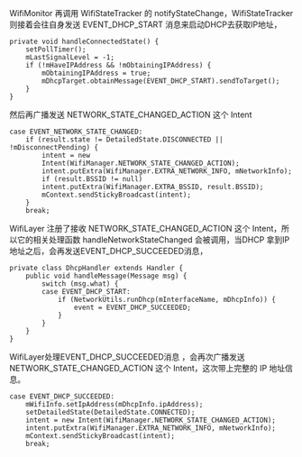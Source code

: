 WifiMonitor 再调用 WifiStateTracker 的 notifyStateChange，WifiStateTracker 则接着会往自身发送 EVENT_DHCP_START 消息来启动DHCP去获取IP地址，
```  
private void handleConnectedState() {
	setPollTimer();
	mLastSignalLevel = -1;
	if (!mHaveIPAddress && !mObtainingIPAddress) {
		mObtainingIPAddress = true;
		mDhcpTarget.obtainMessage(EVENT_DHCP_START).sendToTarget();
	}
}
```
然后再广播发送 NETWORK_STATE_CHANGED_ACTION 这个 Intent
```  
case EVENT_NETWORK_STATE_CHANGED:
	if (result.state != DetailedState.DISCONNECTED || !mDisconnectPending) {
		intent = new 
		Intent(WifiManager.NETWORK_STATE_CHANGED_ACTION);
		intent.putExtra(WifiManager.EXTRA_NETWORK_INFO, mNetworkInfo);
		if (result.BSSID != null) 
		intent.putExtra(WifiManager.EXTRA_BSSID, result.BSSID);
		mContext.sendStickyBroadcast(intent);
	} 
	break; 
```
WifiLayer 注册了接收 NETWORK_STATE_CHANGED_ACTION 这个 Intent，所以它的相关处理函数 handleNetworkStateChanged 会被调用，当DHCP 拿到IP 地址之后，会再发送EVENT_DHCP_SUCCEEDED消息，
```  
private class DhcpHandler extends Handler {
	public void handleMessage(Message msg) {
		switch (msg.what) {
		case EVENT_DHCP_START:
			if (NetworkUtils.runDhcp(mInterfaceName, mDhcpInfo)) {
				event = EVENT_DHCP_SUCCEEDED;
			}
		}
	}
}
```
WifiLayer处理EVENT_DHCP_SUCCEEDED消息 ，会再次广播发送NETWORK_STATE_CHANGED_ACTION 这个 Intent，这次带上完整的 IP 地址信息。
```  
case EVENT_DHCP_SUCCEEDED:
	mWifiInfo.setIpAddress(mDhcpInfo.ipAddress);
	setDetailedState(DetailedState.CONNECTED);
	intent = new Intent(WifiManager.NETWORK_STATE_CHANGED_ACTION);
	intent.putExtra(WifiManager.EXTRA_NETWORK_INFO, mNetworkInfo);
	mContext.sendStickyBroadcast(intent);
	break; 
```